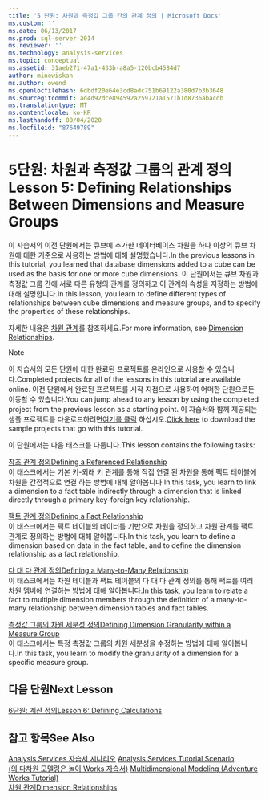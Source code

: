 ```yaml
---
title: '5 단원: 차원과 측정값 그룹 간의 관계 정의 | Microsoft Docs'
ms.custom: ''
ms.date: 06/13/2017
ms.prod: sql-server-2014
ms.reviewer: ''
ms.technology: analysis-services
ms.topic: conceptual
ms.assetid: 31aeb271-47a1-433b-a8a5-120bcb4584d7
author: minewiskan
ms.author: owend
ms.openlocfilehash: 6dbdf20e64e3cd8adc751b69122a380d7b3b3648
ms.sourcegitcommit: ad4d92dce894592a259721a1571b1d8736abacdb
ms.translationtype: MT
ms.contentlocale: ko-KR
ms.lasthandoff: 08/04/2020
ms.locfileid: "87649789"
---
```

# <a name="lesson-5-defining-relationships-between-dimensions-and-measure-groups"></a><span data-ttu-id="cb9a8-102">5단원: 차원과 측정값 그룹의 관계 정의</span><span class="sxs-lookup"><span data-stu-id="cb9a8-102">Lesson 5: Defining Relationships Between Dimensions and Measure Groups</span></span>
  <span data-ttu-id="cb9a8-103">이 자습서의 이전 단원에서는 큐브에 추가한 데이터베이스 차원을 하나 이상의 큐브 차원에 대한 기준으로 사용하는 방법에 대해 설명했습니다.</span><span class="sxs-lookup"><span data-stu-id="cb9a8-103">In the previous lessons in this tutorial, you learned that database dimensions added to a cube can be used as the basis for one or more cube dimensions.</span></span> <span data-ttu-id="cb9a8-104">이 단원에서는 큐브 차원과 측정값 그룹 간에 서로 다른 유형의 관계를 정의하고 이 관계의 속성을 지정하는 방법에 대해 설명합니다.</span><span class="sxs-lookup"><span data-stu-id="cb9a8-104">In this lesson, you learn to define different types of relationships between cube dimensions and measure groups, and to specify the properties of these relationships.</span></span>  
  
 <span data-ttu-id="cb9a8-105">자세한 내용은 [차원 관계](multidimensional-models-olap-logical-cube-objects/dimension-relationships.md)를 참조하세요.</span><span class="sxs-lookup"><span data-stu-id="cb9a8-105">For more information, see [Dimension Relationships](multidimensional-models-olap-logical-cube-objects/dimension-relationships.md).</span></span>  
  
> [!NOTE]  
>  <span data-ttu-id="cb9a8-106">이 자습서의 모든 단원에 대한 완료된 프로젝트를 온라인으로 사용할 수 있습니다.</span><span class="sxs-lookup"><span data-stu-id="cb9a8-106">Completed projects for all of the lessons in this tutorial are available online.</span></span> <span data-ttu-id="cb9a8-107">이전 단원에서 완료된 프로젝트를 시작 지점으로 사용하여 어떠한 단원으로든 이동할 수 있습니다.</span><span class="sxs-lookup"><span data-stu-id="cb9a8-107">You can jump ahead to any lesson by using the completed project from the previous lesson as a starting point.</span></span> <span data-ttu-id="cb9a8-108">이 자습서와 함께 제공되는 샘플 프로젝트를 다운로드하려면[여기를 클릭](https://go.microsoft.com/fwlink/?LinkID=221866) 하십시오.</span><span class="sxs-lookup"><span data-stu-id="cb9a8-108">[Click here](https://go.microsoft.com/fwlink/?LinkID=221866) to download the sample projects that go with this tutorial.</span></span>  
  
 <span data-ttu-id="cb9a8-109">이 단원에서는 다음 태스크를 다룹니다.</span><span class="sxs-lookup"><span data-stu-id="cb9a8-109">This lesson contains the following tasks:</span></span>  
  
 [<span data-ttu-id="cb9a8-110">참조 관계 정의</span><span class="sxs-lookup"><span data-stu-id="cb9a8-110">Defining a Referenced Relationship</span></span>](lesson-5-1-defining-a-referenced-relationship.md)  
 <span data-ttu-id="cb9a8-111">이 태스크에서는 기본 키-외래 키 관계를 통해 직접 연결 된 차원을 통해 팩트 테이블에 차원을 간접적으로 연결 하는 방법에 대해 알아봅니다.</span><span class="sxs-lookup"><span data-stu-id="cb9a8-111">In this task, you learn to link a dimension to a fact table indirectly through a dimension that is linked directly through a primary key-foreign key relationship.</span></span>  
  
 [<span data-ttu-id="cb9a8-112">팩트 관계 정의</span><span class="sxs-lookup"><span data-stu-id="cb9a8-112">Defining a Fact Relationship</span></span>](lesson-5-2-defining-a-fact-relationship.md)  
 <span data-ttu-id="cb9a8-113">이 태스크에서는 팩트 테이블의 데이터를 기반으로 차원을 정의하고 차원 관계를 팩트 관계로 정의하는 방법에 대해 알아봅니다.</span><span class="sxs-lookup"><span data-stu-id="cb9a8-113">In this task, you learn to define a dimension based on data in the fact table, and to define the dimension relationship as a fact relationship.</span></span>  
  
 [<span data-ttu-id="cb9a8-114">다 대 다 관계 정의</span><span class="sxs-lookup"><span data-stu-id="cb9a8-114">Defining a Many-to-Many Relationship</span></span>](lesson-5-3-defining-a-many-to-many-relationship.md)  
 <span data-ttu-id="cb9a8-115">이 태스크에서는 차원 테이블과 팩트 테이블의 다 대 다 관계 정의를 통해 팩트를 여러 차원 멤버에 연결하는 방법에 대해 알아봅니다.</span><span class="sxs-lookup"><span data-stu-id="cb9a8-115">In this task, you learn to relate a fact to multiple dimension members through the definition of a many-to-many relationship between dimension tables and fact tables.</span></span>  
  
 [<span data-ttu-id="cb9a8-116">측정값 그룹의 차원 세분성 정의</span><span class="sxs-lookup"><span data-stu-id="cb9a8-116">Defining Dimension Granularity within a Measure Group</span></span>](lesson-5-4-defining-dimension-granularity-within-a-measure-group.md)  
 <span data-ttu-id="cb9a8-117">이 태스크에서는 특정 측정값 그룹의 차원 세분성을 수정하는 방법에 대해 알아봅니다.</span><span class="sxs-lookup"><span data-stu-id="cb9a8-117">In this task, you learn to modify the granularity of a dimension for a specific measure group.</span></span>  
  
## <a name="next-lesson"></a><span data-ttu-id="cb9a8-118">다음 단원</span><span class="sxs-lookup"><span data-stu-id="cb9a8-118">Next Lesson</span></span>  
 [<span data-ttu-id="cb9a8-119">6단원: 계산 정의</span><span class="sxs-lookup"><span data-stu-id="cb9a8-119">Lesson 6: Defining Calculations</span></span>](lesson-6-defining-calculations.md)  
  
## <a name="see-also"></a><span data-ttu-id="cb9a8-120">참고 항목</span><span class="sxs-lookup"><span data-stu-id="cb9a8-120">See Also</span></span>  
 <span data-ttu-id="cb9a8-121">[Analysis Services 자습서 시나리오](analysis-services-tutorial-scenario.md) </span><span class="sxs-lookup"><span data-stu-id="cb9a8-121">[Analysis Services Tutorial Scenario](analysis-services-tutorial-scenario.md) </span></span>  
 <span data-ttu-id="cb9a8-122">[&#40;의 다차원 모델링은 놀이 Works 자습서&#41;](multidimensional-modeling-adventure-works-tutorial.md) </span><span class="sxs-lookup"><span data-stu-id="cb9a8-122">[Multidimensional Modeling &#40;Adventure Works Tutorial&#41;](multidimensional-modeling-adventure-works-tutorial.md) </span></span>  
 [<span data-ttu-id="cb9a8-123">차원 관계</span><span class="sxs-lookup"><span data-stu-id="cb9a8-123">Dimension Relationships</span></span>](multidimensional-models-olap-logical-cube-objects/dimension-relationships.md)  
  
  
